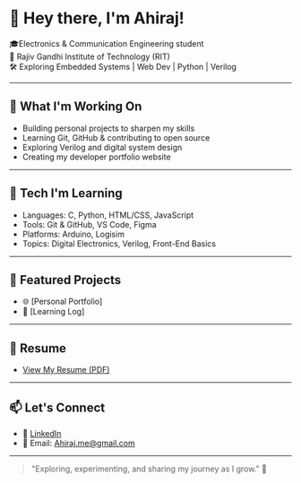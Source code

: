# 👋 Hey there, I'm Ahiraj!

🎓Electronics & Communication Engineering student  
📍 Rajiv Gandhi Institute of Technology (RIT)  
🛠️ Exploring Embedded Systems | Web Dev | Python | Verilog  

---

## 🚀 What I'm Working On
- Building personal projects to sharpen my skills
- Learning Git, GitHub & contributing to open source
- Exploring Verilog and digital system design
- Creating my developer portfolio website

---

## 🧠 Tech I'm Learning
- Languages: C, Python, HTML/CSS, JavaScript
- Tools: Git & GitHub, VS Code, Figma
- Platforms: Arduino, Logisim
- Topics: Digital Electronics, Verilog, Front-End Basics

---

## 📁 Featured Projects
- 🌐 [Personal Portfolio]
- 📘 [Learning Log]
---

## 📄 Resume
- [View My Resume (PDF)]()

---

## 📫 Let's Connect
- 🔗 [LinkedIn](www.linkedin.com/in/ahiraj-k)
- 📧 Email: Ahiraj.me@gmail.com

---

> "Exploring, experimenting, and sharing my journey as I grow." 🚀  
